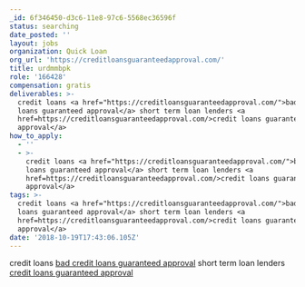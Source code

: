 ```yaml
---
_id: 6f346450-d3c6-11e8-97c6-5568ec36596f
status: searching
date_posted: ''
layout: jobs
organization: Quick Loan
org_url: 'https://creditloansguaranteedapproval.com/'
title: urdmmbpk
role: '166428'
compensation: gratis
deliverables: >-
  credit loans <a href="https://creditloansguaranteedapproval.com/">bad credit
  loans guaranteed approval</a> short term loan lenders <a
  href=https://creditloansguaranteedapproval.com/>credit loans guaranteed
  approval</a>
how_to_apply:
  - ''
  - >-
    credit loans <a href="https://creditloansguaranteedapproval.com/">bad credit
    loans guaranteed approval</a> short term loan lenders <a
    href=https://creditloansguaranteedapproval.com/>credit loans guaranteed
    approval</a> 
tags: >-
  credit loans <a href="https://creditloansguaranteedapproval.com/">bad credit
  loans guaranteed approval</a> short term loan lenders <a
  href=https://creditloansguaranteedapproval.com/>credit loans guaranteed
  approval</a>
date: '2018-10-19T17:43:06.105Z'
---
```

credit loans <a href="https://creditloansguaranteedapproval.com/">bad credit loans guaranteed approval</a> short term loan lenders <a href=https://creditloansguaranteedapproval.com/>credit loans guaranteed approval</a>
